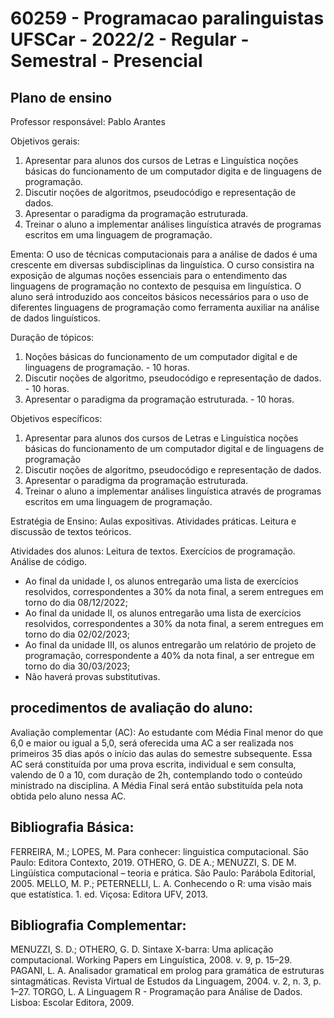 # 60259 - Programacao paralinguistas UFSCar - 2022/2 - Regular - Semestral - Presencial

## Plano de ensino

Professor responsável: Pablo Arantes

Objetivos gerais:
1. Apresentar para alunos dos cursos de Letras e Linguística noções básicas do funcionamento de um computador digita e de linguagens de programação.
2. Discutir noções de algoritmos, pseudocódigo e representação de dados.
3. Apresentar o paradigma da programação estruturada.
4. Treinar o aluno a implementar análises linguística através de programas escritos em uma linguagem de programação.

Ementa:
O uso de técnicas computacionais para a análise de dados é uma crescente em diversas subdisciplinas da linguística. O curso consistira na exposição de algumas noções essenciais para o entendimento das linguagens de programação no contexto de pesquisa em linguística. O aluno será introduzido aos conceitos básicos necessários para o uso de diferentes linguagens de programação como ferramenta auxiliar na análise de dados linguísticos.

Duração de tópicos:
1. Noções básicas do funcionamento de um computador digital e de linguagens de programação. - 10 horas.
2. Discutir noções de algoritmo, pseudocódigo e representação de dados. - 10 horas.
3. Apresentar o paradigma da programação estruturada. - 10 horas.

Objetivos específicos:

1. Apresentar para alunos dos cursos de Letras e Linguística noções básicas do funcionamento de um computador digital e de linguagens de programação
2. Discutir noções de algoritmo, pseudocódigo e representação de dados.
3. Apresentar o paradigma da programação estruturada.
4. Treinar o aluno a implementar análises linguística através de programas escritos em uma linguagem de programação.

Estratégia de Ensino:
Aulas expositivas.
​Atividades práticas.
Leitura e discussão de textos teóricos.

Atividades dos alunos:
Leitura de textos.
Exercícios de programação.
Análise de código.

- Ao final da unidade I, os alunos entregarão uma lista de exercícios resolvidos, correspondentes a 30% da nota final, a serem entregues em torno do dia 08/12/2022;
- Ao final da unidade II, os alunos entregarão uma lista de exercícios resolvidos, correspondentes a 30% da nota final, a serem entregues em torno do dia 02/02/2023;
- Ao final da unidade III, os alunos entregarão um relatório de projeto de programação, correspondente a 40% da nota final, a ser entregue em torno do dia 30/03/2023;
- Não haverá provas substitutivas.

## procedimentos de avaliação do aluno:

Avaliação complementar (AC):
Ao estudante com Média Final menor do que 6,0 e maior ou igual a 5,0, será oferecida uma AC a ser realizada nos primeiros 35 dias após o início das aulas do semestre subsequente. Essa AC será constituída por uma prova escrita, individual e sem consulta, valendo de 0 a 10, com duração de 2h, contemplando todo o conteúdo ministrado na disciplina. A Média Final será então substituída pela nota obtida pelo aluno nessa AC.

## Bibliografia Básica:

FERREIRA, M.; LOPES, M. Para conhecer: linguistica computacional. Sāo Paulo: Editora Contexto, 2019.
OTHERO, G. DE A.; MENUZZI, S. DE M. Lingüística computacional – teoria e prática. São Paulo: Parábola Editorial, 2005.
MELLO, M. P.; PETERNELLI, L. A. Conhecendo o R: uma visão mais que estatística. 1. ed. Viçosa: Editora UFV, 2013.

## Bibliografia Complementar:

MENUZZI, S. D.; OTHERO, G. D. Sintaxe X-barra: Uma aplicação computacional. Working Papers em Linguística, 2008. v. 9, p. 15–29.
PAGANI, L. A. Analisador gramatical em prolog para gramática de estruturas sintagmáticas. Revista Virtual de Estudos da Linguagem, 2004. v. 2, n. 3, p. 1–27.
TORGO, L. A Linguagem R - Programação para Análise de Dados. Lisboa: Escolar Editora, 2009.

